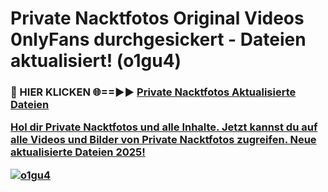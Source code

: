 # Private Nacktfotos Original Videos 0nlyFans durchgesickert - Dateien aktualisiert! (o1gu4)

<h3>🔴 HIER KLICKEN 🌐==►► <a href="https://tinyurl.com/h6vf6nb8" rel="nofollow">Private Nacktfotos Aktualisierte Dateien

Hol dir Private Nacktfotos und alle Inhalte. Jetzt kannst du auf alle Videos und Bilder von Private Nacktfotos zugreifen. Neue aktualisierte Dateien 2025!

[![o1gu4](https://i.imgur.com/sD4kR3V.gif)](https://tinyurl.com/h6vf6nb8)
